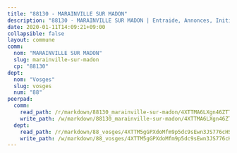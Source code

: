 ```yaml
---
title: "88130 - MARAINVILLE SUR MADON"
description: "88130 - MARAINVILLE SUR MADON | Entraide, Annonces, Initiatives"
date: 2020-01-11T14:09:21+09:00
collapsible: false
layout: commune
comm:
  nom: "MARAINVILLE SUR MADON"
  slug: marainville-sur-madon
  cp: "88130"
dept:
  nom: "Vosges"
  slug: vosges
  num: "88"
peerpad:
  comm:
    read_path: /r/markdown/88130_marainville-sur-madon/4XTTMA6LXgn46ZTTwvHD4AczRLmJjmZUZFEGdaWTN32oy9V5z
    write_path: /w/markdown/88130_marainville-sur-madon/4XTTMA6LXgn46ZTTwvHD4AczRLmJjmZUZFEGdaWTN32oy9V5z-K3TgTvyGJBsfenYSM6g2jjyaDKrMo42Co5EyFG4DjogonqjJNS3yyAyoDNRiKaBk3xYqFXmAni7mHEXQ31hKJN8P9rvzfuDsu7JjtNnT6TGyk2w8RuXD322dcKWffdqrWw85rcMN
  dept:
    read_path: /r/markdown/88_vosges/4XTTM5gGPXdoMfm9p5dc9sEwn3JS776cHSw64JYpD4AKnKgyh
    write_path: /w/markdown/88_vosges/4XTTM5gGPXdoMfm9p5dc9sEwn3JS776cHSw64JYpD4AKnKgyh-K3TgUjEFywcTUHQwfrd2vcZqhoXLakdoQGFv4iriv1FKkvQkBsudnBxafkQDfPcxTDRHN5T6bYyganuvcakuKenYoB5mPLKqUBjNMwpn75GQVixUmzXGkneDufRSqDthC8iyXi1Z
---
```


